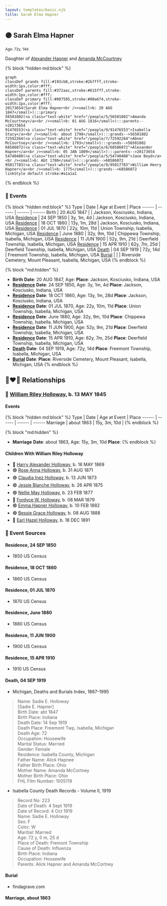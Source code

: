 ```yaml
---
layout: templates/basic.njk
title: Sarah Elma Hapner
---
```

## 🟣 Sarah Elma Hapner
<small>Age: 72y, 14d</small>

Daughter of [Alexander Hapner](/people/6/68586072) and [Amanda McCourtney](/people/5/56501802)

{% block "hidden md:block" %}
```mermaid
graph
classDef grands fill:#193cb8,stroke:#2b7fff,stroke-width:1px,color:#fff;
classDef parents fill:#372aac,stroke:#615fff,stroke-width:1px,color:#fff;
classDef primary fill:#007595,stroke:#00a6f4,stroke-width:1px,color:#fff;
20173654(Sarah Elma Hapner<br /><small>b: 20 AUG 1847</small>):::primary
56501802(<a class="text-white" href="/people/5/56501802">Amanda McCourtney</a><br /><small>b: 01 AUG 1816</small>):::parents-->20173654
91476553(<a class="text-white" href="/people/9/91476553">Isabella Stacy</a><br /><small>b: about 1798</small>):::grands-->56501802
72592264(<a class="text-white" href="/people/7/72592264">Abner McCourtney</a><br /><small>b: 1793</small>):::grands-->56501802
68586072(<a class="text-white" href="/people/6/68586072">Alexander Hapner</a><br /><small>b: 05 JAN 1809</small>):::parents-->20173654
54740480(<a class="text-white" href="/people/5/54740480">Jane Boyd</a><br /><small>b: Abt 1780</small>):::grands-->68586072
95017783(<a class="text-white" href="/people/9/95017783">William Henry Hapner</a><br /><small>b: 1775</small>):::grands-->68586072
linkStyle default stroke:#a1a1a1
```
{% endblock %}

### 📆 Events

{% block "hidden md:block" %}
Type | Date | Age at Event | Place
------ | ------ | ------ | ------
Birth | 20 AUG 1847 |  | Jackson, Kosciusko, Indiana, USA
[Residence](#event-event-0) | 24 SEP 1850 | 3y, 1m, 4d | Jackson, Kosciusko, Indiana, USA
[Residence](#event-event-1) | 18 OCT 1860 | 13y, 1m, 28d | Jackson, Kosciusko, Indiana, USA
[Residence](#event-event-2) | 01 JUL 1870 | 22y, 10m, 11d | Union Township, Isabella, Michigan, USA
[Residence](#event-event-3) | June 1880 | 32y, 9m, 10d | Chippewa Township, Isabella, Michigan, USA
[Residence](#event-event-4) | 11 JUN 1900 | 52y, 9m, 21d | Deerfield Township, Isabella, Michigan, USA
[Residence](#event-event-5) | 15 APR 1910 | 62y, 7m, 25d | Deerfield Township, Isabella, Michigan, USA
[Death](#event-event-10) | 04 SEP 1919 | 72y, 14d | Freemont Township, Isabella, Michigan, USA
[Burial](#event-event-11) |  |  | Riverside Cemetery, Mount Pleasant, Isabella, Michigan, USA
{% endblock %}

{% block "md:hidden" %}
- **Birth**
**Date**: 20 AUG 1847, Age:
**Place**: Jackson, Kosciusko, Indiana, USA
- **[Residence](#event-event-0)**
**Date**: 24 SEP 1850, Age: 3y, 1m, 4d
**Place**: Jackson, Kosciusko, Indiana, USA
- **[Residence](#event-event-1)**
**Date**: 18 OCT 1860, Age: 13y, 1m, 28d
**Place**: Jackson, Kosciusko, Indiana, USA
- **[Residence](#event-event-2)**
**Date**: 01 JUL 1870, Age: 22y, 10m, 11d
**Place**: Union Township, Isabella, Michigan, USA
- **[Residence](#event-event-3)**
**Date**: June 1880, Age: 32y, 9m, 10d
**Place**: Chippewa Township, Isabella, Michigan, USA
- **[Residence](#event-event-4)**
**Date**: 11 JUN 1900, Age: 52y, 9m, 21d
**Place**: Deerfield Township, Isabella, Michigan, USA
- **[Residence](#event-event-5)**
**Date**: 15 APR 1910, Age: 62y, 7m, 25d
**Place**: Deerfield Township, Isabella, Michigan, USA
- **[Death](#event-event-10)**
**Date**: 04 SEP 1919, Age: 72y, 14d
**Place**: Freemont Township, Isabella, Michigan, USA
- **[Burial](#event-event-11)**
**Date**:
**Place**: Riverside Cemetery, Mount Pleasant, Isabella, Michigan, USA
{% endblock %}

## 👩‍❤️‍👨 Relationships

### 🔵 [William Riley Holloway](/people/9/90949012), b. 13 MAY 1845

#### Events

{% block "hidden md:block" %}
Type | Date | Age at Event | Place
------ | ------ | ------ | ------
Marriage | about 1863 | 15y, 3m, 10d |
{% endblock %}

{% block "md:hidden" %}
- **Marriage**
**Date**: about 1863, Age: 15y, 3m, 10d
**Place**:
{% endblock %}

#### Children With William Riley Holloway
* 🔵 [Harry Alexander Holloway](/people/9/99774121), b. 16 MAY 1869
* 🟣 [Rose Anna Holloway](/people/2/26212000), b. 31 AUG 1871
* 🟣 [Claudia Inez Holloway](/people/1/10696840), b. 13 JUN 1873
* 🟣 [Jessie Blanche Holloway](/people/2/29242864), b. 26 APR 1875
* 🟣 [Nellie May Holloway](/people/1/18968776), b. 23 FEB 1877
* 🔵 [Fordyce W. Holloway](/people/9/91023288), b. 08 MAR 1879
* 🟣 [Emma Hapner Holloway](/people/5/58093825), b. 10 FEB 1882
* 🟣 [Bessie Grace Holloway](/people/4/42980644), b. 08 AUG 1888
* 🔵 [Earl Hazel Holloway](/people/8/86925962), b. 18 DEC 1891
### 📰 Event Sources

#### <a id="event-event-0"></a> Residence, 24 SEP 1850
* 1850 US Census

#### <a id="event-event-1"></a> Residence, 18 OCT 1860
* 1860 US Census

#### <a id="event-event-2"></a> Residence, 01 JUL 1870
* 1870 US Census

#### <a id="event-event-3"></a> Residence, June 1880
* 1880 US Census

#### <a id="event-event-4"></a> Residence, 11 JUN 1900
* 1900 US Census

#### <a id="event-event-5"></a> Residence, 15 APR 1910
* 1910 US Census

#### <a id="event-event-10"></a> Death, 04 SEP 1919
* Michigan, Deaths and Burials Index, 1867-1995
>   
  > Name: Sadie E. Holloway  
  > [Sadie E. Hapner]   
  > Birth Date: abt 1847  
  > Birth Place: Indiana  
  > Death Date: 14 Sep 1919  
  > Death Place: Freemont Twp, Isabella, Michigan  
  > Death Age: 72  
  > Occupation: Housewife  
  > Marital Status: Married  
  > Gender: Female  
  > Residence: Isabella County, Michigan  
  > Father Name: Alick Hapnee  
  > Father Birth Place: Ohio  
  > Mother Name: Amanda McCortney  
  > Mother Birth Place: Ohio  
  > FHL Film Number: 1005119
* Isabella County Death Records  - Volume II, 1919
>   
  > Record No: 223  
  > Date of Death: 4 Sept 1919  
  > Date of Record: 4 Oct 1919  
  > Name: Sadie E. Holloway  
  > Sex: F  
  > Color: W  
  > Maritial: Married  
  > Age: 72 y, 0 m, 25 d  
  > Place of Death: Fremont Township  
  > Cause of Death: Influenza  
  > Birth Place: Indiana  
  > Occupation: Housewife  
  > Parents: Alick Hapner and Amanda McCortney

#### <a id="event-event-11"></a> Burial
* findagrave.com

#### <a id="event-family-0-event-0"></a> Marriage, about 1863